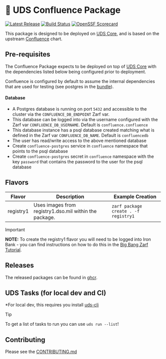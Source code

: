 # 🚚 UDS Confluence Package

[![Latest Release](https://img.shields.io/github/v/release/defenseunicorns/uds-package-confluence)](https://github.com/defenseunicorns/uds-package-confluence/releases)
[![Build Status](https://img.shields.io/github/actions/workflow/status/defenseunicorns/uds-package-confluence/tag-and-release.yaml)](https://github.com/defenseunicorns/uds-package-confluence/actions/workflows/tag-and-release.yaml)
[![OpenSSF Scorecard](https://api.securityscorecards.dev/projects/github.com/defenseunicorns/uds-package-confluence/badge)](https://api.securityscorecards.dev/projects/github.com/defenseunicorns/uds-package-confluence)

This package is designed to be deployed on [UDS Core](https://github.com/defenseunicorns/uds-core), and is based on the upstream [Confluence](https://github.com/jfrog/charts/tree/master/stable/confluence) chart.

## Pre-requisites

The Confluence Package expects to be deployed on top of [UDS Core](https://github.com/defenseunicorns/uds-core) with the dependencies listed below being configured prior to deployment.

Confluence is configured by default to assume the internal dependencies that are used for testing (see postgres in the [bundle](bundle/uds-bundle.yaml)).

#### Database

- A Postgres database is running on port `5432` and accessible to the cluster via the `CONFLUENCE_DB_ENDPOINT` Zarf var.
- This database can be logged into via the username configured with the Zarf var `CONFLUENCE_DB_USERNAME`. Default is `confluence.confluence`
- This database instance has a psql database created matching what is defined in the Zarf var `CONFLUENCE_DB_NAME`. Default is `confluencedb`
- The user has read/write access to the above mentioned database
- Create `confluence-postgres` service in `confluence` namespace that points to the psql database
- Create `confluence-postgres` secret in `confluence` namespace with the key `password` that contains the password to the user for the psql database

## Flavors

| Flavor | Description | Example Creation |
| ------ | ----------- | ---------------- |
| registry1 | Uses images from registry1.dso.mil within the package. | `zarf package create . -f registry1` |

> [!IMPORTANT]
> **NOTE:** To create the registry1 flavor you will need to be logged into Iron Bank - you can find instructions on how to do this in the [Big Bang Zarf Tutorial](https://docs.zarf.dev/tutorials/6-big-bang/#setup).

## Releases

The released packages can be found in [ghcr](https://github.com/defenseunicorns/uds-package-confluence/pkgs/container/packages%2Fuds%2Fconfluence).

## UDS Tasks (for local dev and CI)

*For local dev, this requires you install [uds-cli](https://github.com/defenseunicorns/uds-cli?tab=readme-ov-file#install)

> [!TIP]
> To get a list of tasks to run you can use `uds run --list`!

## Contributing

Please see the [CONTRIBUTING.md](./CONTRIBUTING.md)
